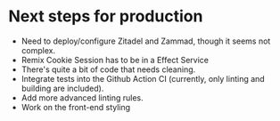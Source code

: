 # Next steps for production

- Need to deploy/configure Zitadel and Zammad, though it seems not complex.
- Remix Cookie Session has to be in a Effect Service
- There's quite a bit of code that needs cleaning.
- Integrate tests into the Github Action CI (currently, only linting and building are included).
- Add more advanced linting rules.
- Work on the front-end styling
